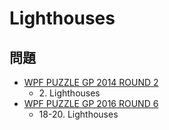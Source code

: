 # Lighthouses

## 問題
- [WPF PUZZLE GP 2014 ROUND 2](../questions/wpfpgp2014-2.md)
	- 2\. Lighthouses
- [WPF PUZZLE GP 2016 ROUND 6](../questions/wpfpgp2016-6.md)
	- 18-20. Lighthouses
